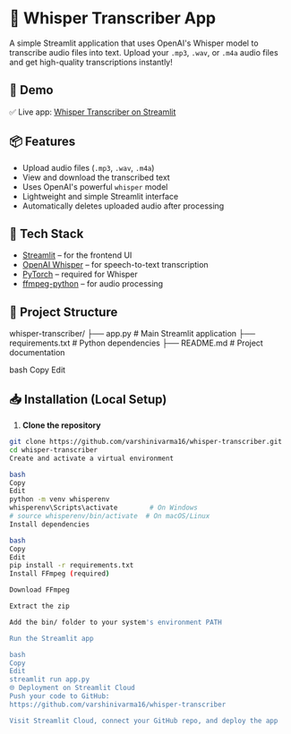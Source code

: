 # 🎤 Whisper Transcriber App

A simple Streamlit application that uses OpenAI's Whisper model to transcribe audio files into text. Upload your `.mp3`, `.wav`, or `.m4a` audio files and get high-quality transcriptions instantly!

## 🚀 Demo

✅ Live app: [Whisper Transcriber on Streamlit](https://audio-text-converter-varshini.streamlit.app/)

## 📦 Features

- Upload audio files (`.mp3`, `.wav`, `.m4a`)
- View and download the transcribed text
- Uses OpenAI's powerful `whisper` model
- Lightweight and simple Streamlit interface
- Automatically deletes uploaded audio after processing

## 🧠 Tech Stack

- [Streamlit](https://streamlit.io/) – for the frontend UI
- [OpenAI Whisper](https://github.com/openai/whisper) – for speech-to-text transcription
- [PyTorch](https://pytorch.org/) – required for Whisper
- [ffmpeg-python](https://github.com/kkroening/ffmpeg-python) – for audio processing

## 📁 Project Structure

whisper-transcriber/
├── app.py # Main Streamlit application
├── requirements.txt # Python dependencies
├── README.md # Project documentation

bash
Copy
Edit

## 📥 Installation (Local Setup)

1. **Clone the repository**
```bash
git clone https://github.com/varshinivarma16/whisper-transcriber.git
cd whisper-transcriber
Create and activate a virtual environment

bash
Copy
Edit
python -m venv whisperenv
whisperenv\Scripts\activate        # On Windows
# source whisperenv/bin/activate  # On macOS/Linux
Install dependencies

bash
Copy
Edit
pip install -r requirements.txt
Install FFmpeg (required)

Download FFmpeg

Extract the zip

Add the bin/ folder to your system's environment PATH

Run the Streamlit app

bash
Copy
Edit
streamlit run app.py
🌐 Deployment on Streamlit Cloud
Push your code to GitHub:
https://github.com/varshinivarma16/whisper-transcriber

Visit Streamlit Cloud, connect your GitHub repo, and deploy the app
